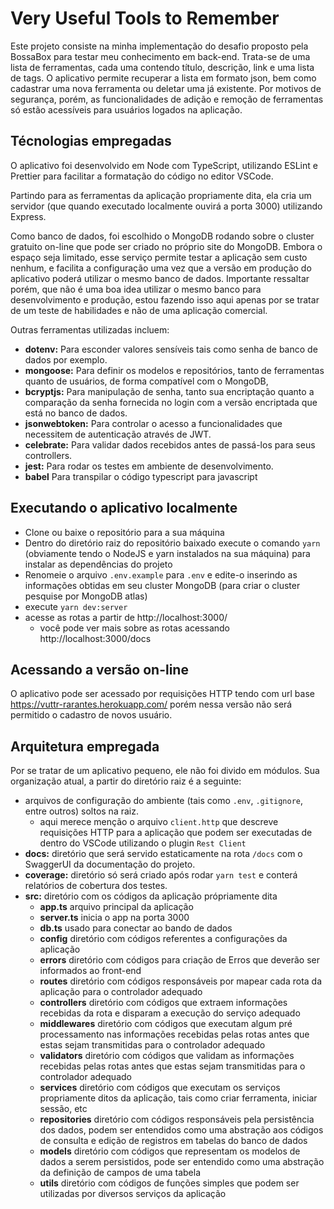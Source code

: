 # Very Useful Tools to Remember

Este projeto consiste na minha implementação do desafio proposto pela BossaBox para testar meu conhecimento em back-end. Trata-se de uma lista de ferramentas, cada uma contendo título, descrição, link e uma lista de tags. O aplicativo permite recuperar a lista em formato json, bem como cadastrar uma nova ferramenta ou deletar uma já existente. Por motivos de segurança, porém, as funcionalidades de adição e remoção de ferramentas só estão acessíveis para usuários logados na aplicação.

## Técnologias empregadas

O aplicativo foi desenvolvido em Node com TypeScript, utilizando ESLint e Prettier para facilitar a formatação do código no editor VSCode.

Partindo para as ferramentas da aplicação propriamente dita, ela cria um servidor (que quando executado localmente ouvirá a porta 3000) utilizando Express.

Como banco de dados, foi escolhido o MongoDB rodando sobre o cluster gratuito on-line que pode ser criado no próprio site do MongoDB. Embora o espaço seja limitado, esse serviço permite testar a aplicação sem custo nenhum, e facilita a configuração uma vez que a versão em produção do aplicativo poderá utilizar o mesmo banco de dados. Importante ressaltar porém, que não é uma boa idea utilizar o mesmo banco para desenvolvimento e produção, estou fazendo isso aqui apenas por se tratar de um teste de habilidades e não de uma aplicação comercial.

Outras ferramentas utilizadas incluem:
  - **dotenv:** Para esconder valores sensíveis tais como senha de banco de dados por exemplo.
  - **mongoose:** Para definir os modelos e repositórios, tanto de ferramentas quanto de usuários, de forma compatível com o MongoDB,
  - **bcryptjs:** Para manipulação de senha, tanto sua encriptação quanto a comparação da senha fornecida no login com a versão encriptada que está no banco de dados.
  - **jsonwebtoken:** Para controlar o acesso a funcionalidades que necessitem de autenticação através de JWT.
  - **celebrate:** Para validar dados recebidos antes de passá-los para seus controllers.
  - **jest:** Para rodar os testes em ambiente de desenvolvimento.
  - **babel** Para transpilar o código typescript para javascript

## Executando o aplicativo localmente

  - Clone ou baixe o repositório para a sua máquina
  - Dentro do diretório raiz do repositório baixado execute o comando `yarn` (obviamente tendo o NodeJS e yarn instalados na sua máquina) para instalar as dependências do projeto
  - Renomeie o arquivo `.env.example` para `.env` e edite-o inserindo as informações obtidas em seu cluster MongoDB (para criar o cluster pesquise por MongoDB atlas)
  - execute `yarn dev:server`
  - acesse as rotas a partir de http://localhost:3000/
    - você pode ver mais sobre as rotas acessando http://localhost:3000/docs

## Acessando a versão on-line

O aplicativo pode ser acessado por requisições HTTP tendo com url base https://vuttr-rarantes.herokuapp.com/ porém nessa versão não será permitido o cadastro de novos usuário.

## Arquitetura empregada

Por se tratar de um aplicativo pequeno, ele não foi divido em módulos. Sua organização atual, a partir do diretório raiz é a seguinte:
  - arquivos de configuração do ambiente (tais como `.env`, `.gitignore`, entre outros) soltos na raiz.
    - aqui merece menção o arquivo `client.http` que descreve requisições HTTP para a aplicação que podem ser executadas de dentro do VSCode utilizando o plugin `Rest Client`
  - **docs:** diretório que será servido estaticamente na rota `/docs` com o SwaggerUI da documentação do projeto.
  - **coverage:** diretório só será criado após rodar `yarn test` e conterá relatórios de cobertura dos testes.
  - **src:** diretório com os códigos da aplicação própriamente dita
    - **app.ts** arquivo principal da aplicação
    - **server.ts** inicia o app na porta 3000
    - **db.ts** usado para conectar ao bando de dados
    - **config** diretório com códigos referentes a configurações da aplicação
    - **errors** diretório com códigos para criação de Erros que deverão ser informados ao front-end
    - **routes** diretório com códigos responsáveis por mapear cada rota da aplicação para o controlador adequado
    - **controllers** diretório com códigos que extraem informações recebidas da rota e disparam a execução do serviço adequado
    - **middlewares** diretório com códigos que executam algum pré processamento nas informações recebidas pelas rotas antes que estas sejam transmitidas para o controlador adequado
    - **validators** diretório com códigos que validam as informações recebidas pelas rotas antes que estas sejam transmitidas para o controlador adequado
    - **services** diretório com códigos que executam os serviços propriamente ditos da aplicação, tais como criar ferramenta, iniciar sessão, etc
    - **repositories** diretório com códigos responsáveis pela persistência dos dados, podem ser entendidos como uma abstração aos códigos de consulta e edição de registros em tabelas do banco de dados
    - **models** diretório com códigos que representam os modelos de dados a serem persistidos, pode ser entendido como uma abstração da definição de campos de uma tabela
    - **utils** diretório com códigos de funções simples que podem ser utilizadas por diversos serviços da aplicação
